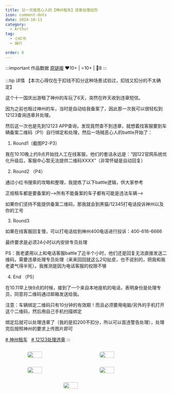 ```yaml
---
title: 记一次很恶心人的【神州租车】违章处理经历
icon: comment-dots
date: 2024-10-11
category:
  - Arthur
tag:
  - 小红书
  - 骑行

order: 8
---
```


:::important 作品数据
[原链接](http://xhslink.com/a/b2clSqx51muX)
❤️10+ | ⭐️10+ | 💬8
:::

:::tip 详情
【本次心得仅在于扣钱不扣分这种场景试验过，扣钱又扣分的不太确定】

这个十一国庆出游租了神州的车玩了6天，突然在昨天收到违章短信。

因为之前也租过神州的车，当时是自动给我备案了，因此那一次我可以很轻松到12123查询违章并处理。

然后这一次也是先到12123 APP查询，发现竟然查不到违章，就想着找客服要到车辆备案二维码（P1）自行绑定和处理，然后一场贼恶心人的battle开始了：

1. Round1（截图P2-P3）

我在10.10晚上约9点开始找人工在线客服，他们的套话永远是：“因122官网系统优化升级后，客服中心暂无法提供二维码XXXX”（非常怀疑是自动回复）

2. Round2 （P4）

通过小红书搜索的攻略和整理，我提炼了以下battle逻辑，供大家参考

正规租车都是要备案的-->所有不能备案的车子都有可能是违法车辆-->

如果你们坚持不能提供备案二维码，那我就会到黑猫/12345打电话投诉神州以及你的工号

3. Round3

如果在线客服回复慢，可以打电话给到神州400电话进行投诉：400-616-6666

最终要求是必须24小时以内安排专员处理

PS：我老婆用以上和电话客服battle了近半个小时，他们还是回复无法直接发送二维码，需要违章处理专员处理（来来回回就这么2句扯皮，也不说别的，把我和我老婆气得半死）。我推测是因为电话客服的权限不够

4. End （P5）

在10.11早上快9点的时候，接到了一个来自本地座机的电话，表明身份是处理专员，同意将二维码通过邮箱发送给我。

注意：车辆绑定二维码只有10分钟的有效期！而且必须要用电脑/另外的手机打开这个二维码，然后用自己手机扫描绑定

绑定后就可以处理违章了（我的是扣200不扣分，所以可以首违警告处理），处理完后按照神州的要求上传图片即可

[# 神州租车](https://www.xiaohongshu.com/search_result/?keyword=%E7%A5%9E%E5%B7%9E%E7%A7%9F%E8%BD%A6&type=54&source=web_note_detail_r10)   [# 12123处理违章](https://www.xiaohongshu.com/search_result/?keyword=12123%E5%A4%84%E7%90%86%E8%BF%9D%E7%AB%A0&type=54&source=web_note_detail_r10)
:::

<div class="image-preview">
<img src="https://pan.4a1801.life:11443/d/public/XHS_fsy/67088876000000001902d33d_1.webp" width="210px" style="margin: 5px;" align="center" />
<img src="https://pan.4a1801.life:11443/d/public/XHS_fsy/67088876000000001902d33d_2.webp" width="210px" style="margin: 5px;" align="center" />
<img src="https://pan.4a1801.life:11443/d/public/XHS_fsy/67088876000000001902d33d_3.webp" width="210px" style="margin: 5px;" align="center" />
<img src="https://pan.4a1801.life:11443/d/public/XHS_fsy/67088876000000001902d33d_4.webp" width="210px" style="margin: 5px;" align="center" />
<img src="https://pan.4a1801.life:11443/d/public/XHS_fsy/67088876000000001902d33d_5.webp" width="210px" style="margin: 5px;" align="center" />
</div>

<style>
  .image-preview {
    display: flex;
    justify-content: space-evenly;
    align-items: center;
    flex-wrap: wrap;
  }

  .image-preview > img {
     box-sizing: border-box;
     width: 32% !important;
     padding: 9px;
     border-radius: 16px;
  }

  @media (max-width: 719px){
    .image-preview > img {
      width: 50% !important;
    }
  }

  @media (max-width: 419px){
    .image-preview > img {
      width: 100% !important;
    }
  }
</style>